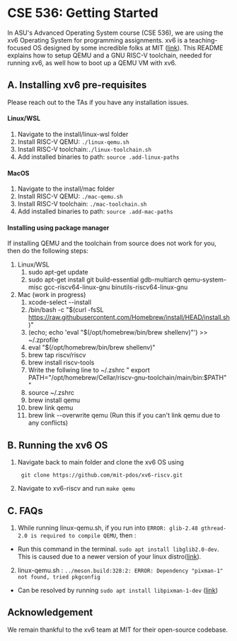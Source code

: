 # CSE 536: Getting Started

In ASU's Advanced Operating System course (CSE 536), we are using the xv6 Operating System for programming assignments. xv6 is a teaching-focused OS designed by some incredible folks at MIT ([link](https://github.com/mit-pdos/xv6-riscv.git)). This README explains how to setup QEMU and a GNU RISC-V toolchain, needed for running xv6, as well how to boot up a QEMU VM with xv6.

## A. Installing xv6 pre-requisites 

Please reach out to the TAs if you have any installation issues.

#### Linux/WSL

1. Navigate to the install/linux-wsl folder
2. Install RISC-V QEMU: `./linux-qemu.sh`
3. Install RISC-V toolchain:`./linux-toolchain.sh`
4. Add installed binaries to path: `source .add-linux-paths`

#### MacOS

1. Navigate to the install/mac folder
2. Install RISC-V QEMU: `./mac-qemu.sh`
3. Install RISC-V toolchain: `./mac-toolchain.sh`
4. Add installed binaries to path: `source .add-mac-paths`

#### Installing using package manager
If installing QEMU and the toolchain from source does not work for you, then do the following steps:

1. Linux/WSL
    1. sudo apt-get update
    2. sudo apt-get install git build-essential gdb-multiarch qemu-system-misc gcc-riscv64-linux-gnu binutils-riscv64-linux-gnu 
2. Mac (work in progress)
    1. xcode-select --install
    2. /bin/bash -c "$(curl -fsSL https://raw.githubusercontent.com/Homebrew/install/HEAD/install.sh)"
    3. (echo; echo 'eval "$(/opt/homebrew/bin/brew shellenv)"') >> ~/.zprofile
    4. eval "$(/opt/homebrew/bin/brew shellenv)"
    5. brew tap riscv/riscv
    6. brew install riscv-tools
    7. Write the follwing line to ~/.zshrc " export PATH="/opt/homebrew/Cellar/riscv-gnu-toolchain/main/bin:$PATH" "
    8. source ~/.zshrc
    9. brew install qemu
    10. brew link qemu
    11. brew link --overwrite qemu (Run this if you can't link qemu due to any conflicts)

## B. Running the xv6 OS

1. Navigate back to main folder and clone the xv6 OS using 

        git clone https://github.com/mit-pdos/xv6-riscv.git

2. Navigate to xv6-riscv and run `make qemu`

## C. FAQs

1. While running linux-qemu.sh, if you run into `ERROR: glib-2.48 gthread-2.0 is required to compile QEMU`, then :

- Run this command in the terminal.  `sudo apt install libglib2.0-dev`. This is caused due to a newer version of your linux distro([link](https://github.com/Xilinx/qemu/issues/40)). 

2. linux-qemu.sh : `../meson.build:328:2: ERROR: Dependency "pixman-1" not found, tried pkgconfig`

- Can be resolved by running `sudo apt install libpixman-1-dev` ([link](https://stackoverflow.com/a/39916441))

## Acknowledgement

We remain thankful to the xv6 team at MIT for their open-source codebase. 
